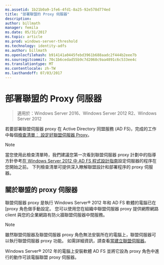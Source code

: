 ```yaml
---
ms.assetid: 1b21b0a9-1fe6-4fd1-8a25-92e578d774ed
title: "部署聯盟的 Proxy 伺服器"
description: 
author: billmath
manager: femila
ms.date: 05/31/2017
ms.topic: article
ms.prod: windows-server-threshold
ms.technology: identity-adfs
ms.author: billmath
ms.openlocfilehash: b914141a0445febd3961b688aadc2f444b2eee7b
ms.sourcegitcommit: 70c1b6cedad55b9c7d2068c9aa4891c6c533ee4c
ms.translationtype: MT
ms.contentlocale: zh-TW
ms.lasthandoff: 07/03/2017
---
```

# <a name="deploying-federation-server-proxies"></a>部署聯盟的 Proxy 伺服器

>適用於：Windows Server 2016、Windows Server 2012 R2、Windows Server 2012

若要部署聯盟伺服器 proxy 在 Active Directory 同盟服務 \(AD FS\)，完成的工作中每個[檢查清單︰ 設定好聯盟伺服器 Proxy](Checklist--Setting-Up-a-Federation-Server-Proxy.md)。  
  
> [!NOTE]  
> 當您使用此檢查清單時，我們建議您第一次看到聯盟伺服器 proxy 計劃中的指導方針參考[在 Windows Server 2012 中 AD FS 程式設計指南](https://technet.microsoft.com/library/dd807036.aspx)設定伺服器的程序在您開始之前。 下列檢查清單可提供深入瞭解聯盟設計和部署程序的 proxy 伺服器。  
  
## <a name="about-federation-server-proxies"></a>關於聯盟的 proxy 伺服器  
聯盟伺服器 proxy 是執行 Windows Server® 2012 年和 AD FS 軟體的電腦已在 [proxy 角色做手動設定。 您可以使用您在組織中聯盟伺服器 proxy 提供網際網路 client 與您的企業網路有防火牆聯盟伺服器中間服務。  
  
> [!NOTE]  
> 雖然聯盟伺服器及聯盟伺服器 proxy 角色無法安裝所在的電腦上，聯盟伺服器可以執行聯盟伺服器 proxy 功能。 如需詳細資訊，請查看[當建立聯盟伺服器](https://technet.microsoft.com/library/dd807101.aspx)。  
  
Windows Server® 2012 年的電腦上安裝軟體 AD FS 並將它設為 proxy 角色中進行的動作可該電腦聯盟 proxy 伺服器。  
  

